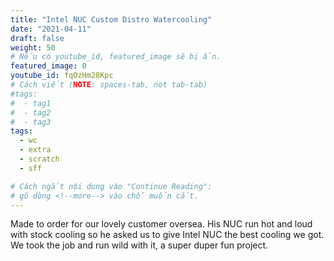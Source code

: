 ```yaml
---
title: "Intel NUC Custom Distro Watercooling"
date: "2021-04-11"
draft: false
weight: 50
# Nếu có youtube_id, featured_image sẽ bị ẩn.
featured_image: 0
youtube_id: fqOzHm28Kpc
# Cách viết (NOTE: spaces-tab, not tab-tab)
#tags:
#  - tag1
#  - tag2
#  - tag3
tags:
  - wc
  - extra
  - scratch
  - sff

# Cách ngắt nội dung vào "Continue Reading":
# gõ dòng <!--more--> vào chỗ muốn cắt.
---
```


Made to order for our lovely customer oversea. His NUC run hot and loud with stock cooling so he asked us to give Intel NUC the best cooling we got. We took the job and run wild with it, a super duper fun project.